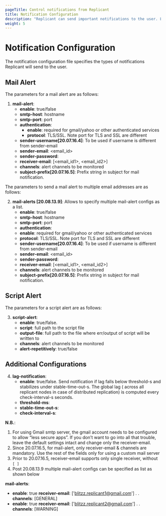 ```yaml
---
pageTitle: Control notifications from Replicant
title: Notification Configuration
description: "Replicant can send important notifications to the user. Learn about different notification features, what notifications you want, and how."
weight: 5
---
```


# Notification Configuration

The notification configuration file specifies the types of notifications Replicant will send to the user.

## Mail Alert

The parameters for a mail alert are as follows:

1. **mail-alert**:
   * **enable**: true/false
   * **smtp-host**: hostname
   * **smtp-port**: port
   * **authentication**:
     * **enable**: required for gmail/yahoo or other authenticated services
     * **protocol**: TLS/SSL. Note port for TLS and SSL are different
   * **sender-username[20.07.16.4]**: To be used if username is different from sender-email
   * **sender-email**: <email_id>
   * **sender-password**: <password>
   * **receiver-email**: [<email_id1>, <email_id2>]
   * **channels**: alert channels to be monitored
   * **subject-prefix[20.07.16.5]**: Prefix string in subject for mail notification.

The parameters to send a mail alert to multiple email addresses are as follows:

2. **mail-alerts [20.08.13.9]**: Allows to specify multiple mail-alert configs as a list.
   * **enable**: true/false
   * **smtp-host**: hostname
   * **smtp-port**: port
   * **authentication**:
   * **enable**: required for gmail/yahoo or other authenticated services
   * **protocol**: TLS/SSL. Note port for TLS and SSL are different
   * **sender-username[20.07.16.4]**: To be used if username is different from sender-email
   * **sender-email**: <email_id>
   * **sender-password**: <password>
   * **receiver-email**: [<email_id1>, <email_id2>]
   * **channels**: alert channels to be monitored
   * **subject-prefix[20.07.16.5]**: Prefix string in subject for mail notification.

## Script Alert

The parameters for a script alert are as follows:

3. **script-alert**:
   * **enable**: true/false.
   * **script**: full path to the script file
   * **output-file**: full path to the file where err/output of script will be written to
   * **channels**: alert channels to be monitored
   * **alert-repetitively**: true/false

## Additional Configurations

4. **lag-notification**:
   * **enable**: true/false. Send notification if lag falls below threshold-s and stabilizes
   under stable-time-out-s. The global lag ( across all replicant nodes in case of
     distributed replication) is computed every check-interval-s seconds.
   * **threshold-ms**:
   * **stable-time-out-s**:
   * **check-interval-s**:

**N.B.**:
1. For using Gmail smtp server, the gmail account needs to be configured to allow “less
secure apps”. If you don’t want to go into all that trouble, leave the default settings intact
and change only the receiver-email.
2. Since 20.07.16.5, for mail-alert, only receiver-email & channels are mandatory. Use
the rest of the fields only for using a custom mail server
3. Prior to 20.07.16.5, receiver-email supports only single receiver, without `[ ]`
4. Post 20.08.13.9 multiple mail-alert configs can be specified as list as shown below

  **mail-alerts**:
  * **enable**: true
  **receiver-email**: ['blitzz.replicant1@gmail.com'] .
  .
  **channels**: [GENERAL]
  * **enable**: true
  **receiver-email**: ['blitzz.replicant2@gmail.com'] .
  .
  **channels**: [WARNING]
